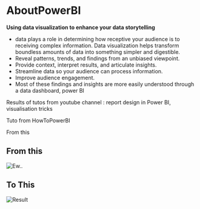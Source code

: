# AboutPowerBI

****Using data visualization to enhance your data storytelling****

- data plays a role in determining how receptive your audience is to receiving complex information. Data visualization helps transform boundless amounts of data into something simpler and digestible.
- Reveal patterns, trends, and findings from an unbiased viewpoint.
- Provide context, interpret results, and articulate insights.
- Streamline data so your audience can process information.
- Improve audience engagement.
- Most of these findings and insights are more easily understood through a data dashboard, power BI

Results of tutos from youtube channel : report design in Power BI, visualisation tricks

Tuto from HowToPowerBI

From this

## From this
![Ew..](D:/DIANA/Data_Analysis_Science/PowerBI_Workbook/performancereportexo_start.JPG)

## To This
![Result](D:/DIANA/Data_Analysis_Science/PowerBI_Workbook/performancereportexo_result.JPG)
